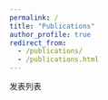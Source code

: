 ```yaml
---
permalink: /
title: "Publications"
author_profile: true
redirect_from: 
  - /publications/
  - /publications.html
---
```


发表列表

